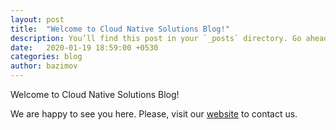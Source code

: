 ```yaml
---
layout: post
title:  "Welcome to Cloud Native Solutions Blog!"
description: You’ll find this post in your `_posts` directory. Go ahead and edit it and re-build the site to see your changes. You can rebuild the site in many different ways, but the most common way is to run `jekyll serve`, which launches a web server and auto-regenerates your site when a file is updated.
date:   2020-01-19 18:59:00 +0530
categories: blog
author: bazimov
---
```

Welcome to Cloud Native Solutions Blog!

We are happy to see you here. Please, visit our [website](https://www.cnativesolutions.com/) to contact us.

